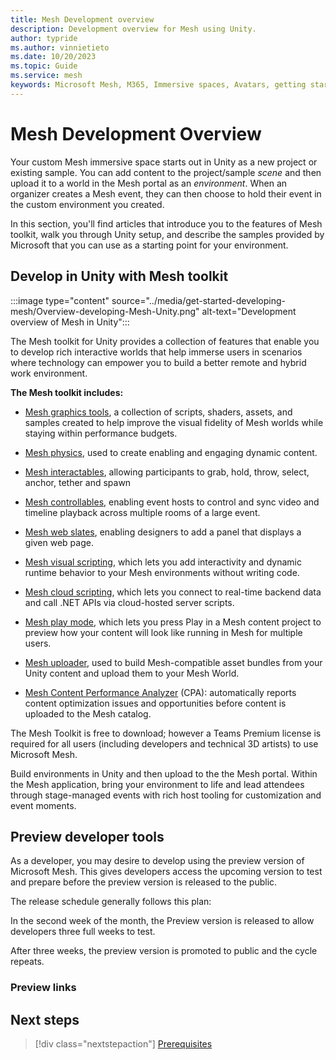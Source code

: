 ```yaml
---
title: Mesh Development overview
description: Development overview for Mesh using Unity.
author: typride
ms.author: vinnietieto
ms.date: 10/20/2023
ms.topic: Guide
ms.service: mesh
keywords: Microsoft Mesh, M365, Immersive spaces, Avatars, getting started, documentation, features
---
```


# Mesh Development Overview

Your custom Mesh immersive space starts out in Unity as a new project or existing sample. You can add content to the project/sample *scene* and then upload it to a world in the Mesh portal as an *environment*. When an organizer creates a Mesh event, they can then choose to hold their event in the custom environment you created.

In this section, you'll find articles that introduce you to the features of Mesh toolkit, walk you through Unity setup, and describe the samples provided by Microsoft that you can use as a starting point for your environment.

## Develop in Unity with Mesh toolkit

:::image type="content" source="../media/get-started-developing-mesh/Overview-developing-Mesh-Unity.png" alt-text="Development overview of Mesh in Unity":::

The Mesh toolkit for Unity provides a collection of features that enable you to develop rich interactive worlds that help immerse users in scenarios where technology can empower you to build a better remote and hybrid work environment.

**The Mesh toolkit includes:**

* [Mesh graphics tools](design/overview.md), a collection of scripts, shaders, assets, and samples created to help improve the visual fidelity of Mesh worlds while staying within performance budgets.

* [Mesh physics](enhance-your-environment/physics/mesh-physics-overview.md), used to create enabling and engaging dynamic content.

* [Mesh interactables](enhance-your-environment/avatar-and-object-interactions/interactables.md), allowing participants to grab, hold, throw, select, anchor, tether and spawn

* [Mesh controllables](enhance-your-environment/multi-room-sync.md), enabling event hosts to control and sync video and timeline playback across multiple rooms of a large event.

* [Mesh web slates](enhance-your-environment/webcontent.md), enabling designers to add a panel that displays a given web page.

* [Mesh visual scripting](script-your-scene-logic/visual-scripting/visual-scripting-overview.md), which lets you add interactivity and dynamic runtime behavior to your Mesh environments without writing code.

* [Mesh cloud scripting](script-your-scene-logic/cloud-scripting/cloud-scripting-basic-concepts.md), which lets you connect to real-time backend data and call .NET APIs via cloud-hosted server scripts.

* [Mesh play mode](debug-and-optimize-performance/playmode.md), which lets you press Play in a Mesh content project to preview how your content will look like running in Mesh for multiple users.

* [Mesh uploader](make-your-environment-available/build-and-publish-your-environment.md), used to build Mesh-compatible asset bundles from your Unity content and upload them to your Mesh World.

* [Mesh Content Performance Analyzer](debug-and-optimize-performance/cpa.md) (CPA): automatically reports content optimization issues and opportunities before content is uploaded to the Mesh catalog.

The Mesh Toolkit is free to download; however a Teams Premium license is required for all users (including developers and technical 3D artists) to use Microsoft Mesh.

Build environments in Unity and then upload to the the Mesh portal. Within the Mesh application, bring your environment to life and lead attendees through stage-managed events with rich host tooling for customization and event moments.

## Preview developer tools

As a developer, you may desire to develop using the preview version of Microsoft Mesh. This gives developers access the upcoming version to test and prepare before the preview version is released to the public.

The release schedule generally follows this plan:

In the second week of the month, the Preview version is released to allow developers three full weeks to test.

After three weeks, the preview version is promoted to public and the cycle repeats.

### Preview links



## Next steps

 > [!div class="nextstepaction"]
 > [Prerequisites](getting-started/prerequisites.md)
